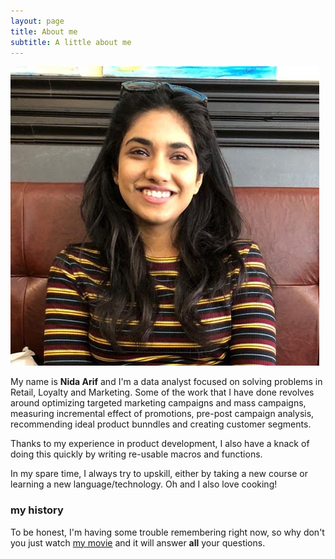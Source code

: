 ```yaml
---
layout: page
title: About me
subtitle: A little about me
---
```

![Me](/img/Me.png)

My name is **Nida Arif** and I'm a data analyst focused on solving problems in Retail, Loyalty and Marketing. Some of the work that I have done revolves around optimizing targeted marketing campaigns and mass campaigns, measuring incremental effect of promotions, pre-post campaign analysis, recommending ideal product bunndles and creating customer segments. 

Thanks to my experience in product development, I also have a knack of doing this quickly by writing re-usable macros and functions. 

In my spare time, I always try to upskill, either by taking a new course or learning a new language/technology. Oh and I also love cooking! 

### my history

To be honest, I'm having some trouble remembering right now, so why don't you just watch [my movie](http://en.wikipedia.org/wiki/The_Princess_Bride_%28film%29) and it will answer **all** your questions.
